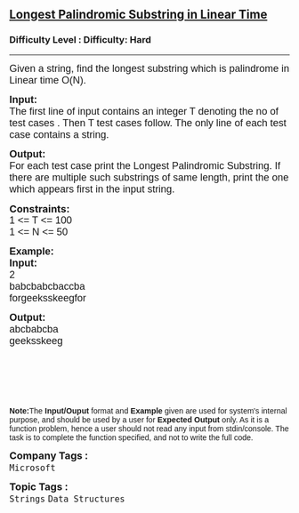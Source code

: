 <h2><a href="https://www.geeksforgeeks.org/problems/longest-palindromic-substring-in-linear-time/1?page=7&difficulty=Hard&status=unsolved&sortBy=accuracy">Longest Palindromic Substring in Linear Time</a></h2><h3>Difficulty Level : Difficulty: Hard</h3><hr><div class="problems_problem_content__Xm_eO"><p><span style="font-size:18px"><span style="font-family:arial,helvetica,sans-serif">Given a string, find the longest substring which is palindrome in Linear time O(N).</span></span></p>

<p><span style="font-size:18px"><span style="font-family:arial,helvetica,sans-serif"><strong>Input:</strong></span><br>
<span style="font-family:arial,helvetica,sans-serif">The first line of input contains an integer T denoting the no of test cases . Then T test cases follow. The only&nbsp;line of each test case contains a string.</span></span></p>

<p><span style="font-size:18px"><span style="font-family:arial,helvetica,sans-serif"><strong>Output:</strong></span><br>
<span style="font-family:arial,helvetica,sans-serif">For each test case print the&nbsp;Longest Palindromic Substring. If there are multiple such&nbsp;substrings of same length, print the one which appears first in the input string.</span></span></p>

<p><span style="font-size:18px"><strong>Constraints:</strong><br>
<span style="font-family:arial,helvetica,sans-serif">1 &lt;= T &lt;= 100</span><br>
<span style="font-family:arial,helvetica,sans-serif">1 &lt;= N &lt;= 50</span></span></p>

<p><span style="font-size:18px"><span style="font-family:arial,helvetica,sans-serif"><strong>Example:</strong></span></span><br>
<span style="font-size:18px"><span style="font-family:arial,helvetica,sans-serif"><strong>Input:</strong></span></span><br>
<span style="font-size:18px"><span style="font-family:arial,helvetica,sans-serif">2</span><br>
<span style="font-family:arial,helvetica,sans-serif">babcbabcbaccba</span><br>
<span style="font-family:arial,helvetica,sans-serif">forgeeksskeegfor</span></span></p>

<p><span style="font-size:18px"><span style="font-family:arial,helvetica,sans-serif"><strong>Output:</strong></span><br>
<span style="font-family:arial,helvetica,sans-serif">abcbabcba</span><br>
<span style="font-family:arial,helvetica,sans-serif">geeksskeeg</span></span></p>

<p>&nbsp;</p>

<p>&nbsp;</p>

<p>&nbsp;</p>

<p><span style="font-size:14px"><span style="font-family:arial,helvetica,sans-serif"><strong>Note:</strong>The <strong>Input/Ouput</strong> format and <strong>Example</strong> given are used for system's internal purpose, and should be used by a user for <strong>Expected Output</strong> only. As it is a function problem, hence a user should not read any input from stdin/console. The task is to complete the function specified, and not to write the full code.</span></span></p>
</div><p><span style=font-size:18px><strong>Company Tags : </strong><br><code>Microsoft</code>&nbsp;<br><p><span style=font-size:18px><strong>Topic Tags : </strong><br><code>Strings</code>&nbsp;<code>Data Structures</code>&nbsp;